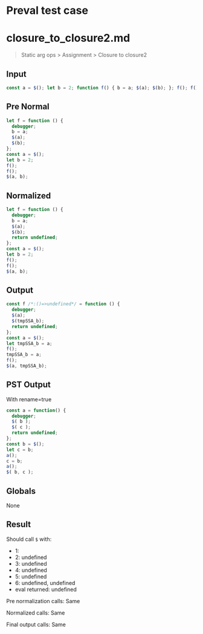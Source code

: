 # Preval test case

# closure_to_closure2.md

> Static arg ops > Assignment > Closure to closure2
>
>

## Input

`````js filename=intro
const a = $(); let b = 2; function f() { b = a; $(a); $(b); }; f(); f(); $(a, b);
`````

## Pre Normal


`````js filename=intro
let f = function () {
  debugger;
  b = a;
  $(a);
  $(b);
};
const a = $();
let b = 2;
f();
f();
$(a, b);
`````

## Normalized


`````js filename=intro
let f = function () {
  debugger;
  b = a;
  $(a);
  $(b);
  return undefined;
};
const a = $();
let b = 2;
f();
f();
$(a, b);
`````

## Output


`````js filename=intro
const f /*:()=>undefined*/ = function () {
  debugger;
  $(a);
  $(tmpSSA_b);
  return undefined;
};
const a = $();
let tmpSSA_b = a;
f();
tmpSSA_b = a;
f();
$(a, tmpSSA_b);
`````

## PST Output

With rename=true

`````js filename=intro
const a = function() {
  debugger;
  $( b );
  $( c );
  return undefined;
};
const b = $();
let c = b;
a();
c = b;
a();
$( b, c );
`````

## Globals

None

## Result

Should call `$` with:
 - 1: 
 - 2: undefined
 - 3: undefined
 - 4: undefined
 - 5: undefined
 - 6: undefined, undefined
 - eval returned: undefined

Pre normalization calls: Same

Normalized calls: Same

Final output calls: Same

